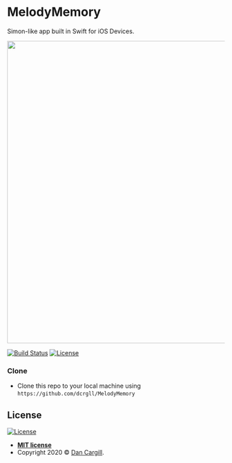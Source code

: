 # MelodyMemory


Simon-like app built in Swift for iOS Devices.

<img src="https://github.com/dcrgll/MelodyMemory/blob/master/demo.gif" width="auto" height="700px" />




[![Build Status](http://img.shields.io/travis/badges/badgerbadgerbadger.svg?style=flat-square)](https://travis-ci.org/badges/badgerbadgerbadger) [![License](http://img.shields.io/:license-mit-blue.svg?style=flat-square)](http://badges.mit-license.org)


### Clone

- Clone this repo to your local machine using `https://github.com/dcrgll/MelodyMemory`


## License

[![License](http://img.shields.io/:license-mit-blue.svg?style=flat-square)](http://badges.mit-license.org)

- **[MIT license](http://opensource.org/licenses/mit-license.php)**
- Copyright 2020 © <a href="https://dancargill.uk" target="_blank">Dan Cargill</a>.
